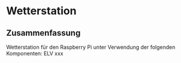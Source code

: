 Wetterstation
===

Zusammenfassung
---

Wetterstation für den Raspberry Pi unter Verwendung der folgenden Komponenten:
ELV xxx

